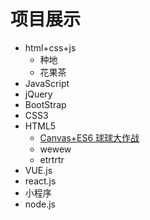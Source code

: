# 项目展示

- html+css+js
    - 种地
    - 花果茶
- JavaScript
- jQuery
- BootStrap
- CSS3
- HTML5
  - [Canvas+ES6 球球大作战](111)
  - wewew
  - etrtrtr
- VUE.js
- react.js
- 小程序
- node.js